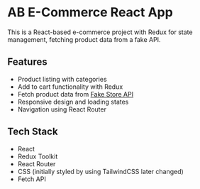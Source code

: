 # AB E-Commerce React App

This is a React-based e-commerce project with Redux for state management, fetching product data from a fake API.

## Features

- Product listing with categories
- Add to cart functionality with Redux
- Fetch product data from [Fake Store API](https://fakestoreapi.com/)
- Responsive design and loading states
- Navigation using React Router

## Tech Stack

- React
- Redux Toolkit
- React Router
- CSS (initially styled by using TailwindCSS later changed)
- Fetch API
